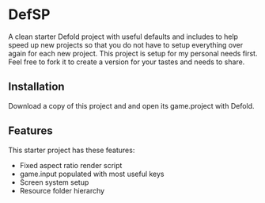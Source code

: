 # DefSP
A clean starter Defold project with useful defaults and includes to help speed up new projects so that you do not have to setup everything over again for each new project. This project is setup for my personal needs first. Feel free to fork it to create a version for your tastes and needs to share.

## Installation

Download a copy of this project and and open its game.project with Defold.

## Features

This starter project has these features:
* Fixed aspect ratio render script
* game.input populated with most useful keys
* Screen system setup
* Resource folder hierarchy 
